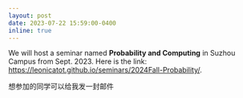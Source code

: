 ```yaml
---
layout: post
date: 2023-07-22 15:59:00-0400
inline: true
---
```


We will host a seminar named **Probability and Computing** in Suzhou Campus from Sept. 2023. Here is the link: https://leonicatot.github.io/seminars/2024Fall-Probability/.

想参加的同学可以给我发一封邮件